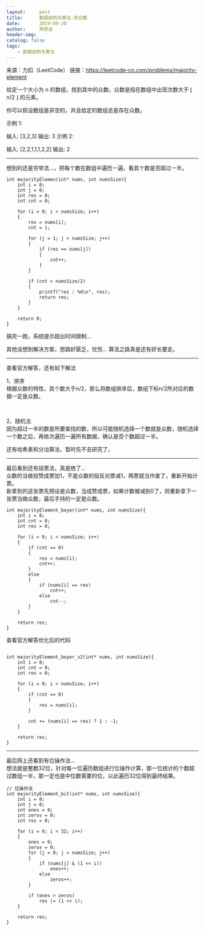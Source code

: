```yaml
---
layout:     post
title:      数据结构与算法-求众数
date:       2019-09-20
author:     周思进
header-img:	
catalog: false
tags:
    - 数据结构与算法
---
```


来源：力扣（LeetCode）
链接：https://leetcode-cn.com/problems/majority-element

给定一个大小为 n 的数组，找到其中的众数。众数是指在数组中出现次数大于 ⌊ n/2 ⌋ 的元素。

你可以假设数组是非空的，并且给定的数组总是存在众数。

示例 1:

输入: [3,2,3]
输出: 3
示例 2:

输入: [2,2,1,1,1,2,2]
输出: 2

---

想到的还是穷举法...，把每个数在数组中遍历一遍，看其个数是否超过一半。

```
int majorityElemen(int* nums, int numsSize){
    int i = 0;
	int j = 0;
	int res = 0;
	int cnt = 0;
    
    for (i = 0; i < numsSize; i++)
	{
		res = nums[i];
        cnt = 1;

		for (j = 1; j < numsSize; j++)
		{
			if (res == nums[j])
			{
				cnt++;
			}
		}

		if (cnt > numsSize/2)
		{
			printf("res : %d\n", res);
			return res;
		}
	}

	return 0;
}
```

搞完一跑，系统提示超出时间限制...

其他没想到解决方案，思路好匮乏，忧伤...  算法之路真是还有好长要走。

---


查看官方解答，还有如下解法

1、排序  
根据众数的特性，其个数大于n/2，那么将数组排序后，数组下标n/2所对应的数据一定是众数。

<br/>

2、随机法  
因为超过一半的数是所要查找的数，所以可能随机选择一个数就是众数，随机选择一个数之后，再依次遍历一遍所有数据，确认是否个数超过一半。

还有哈希表和分治算法，暂时先不去研究了。

---

最后看到还有投票法，真是绝了...  
众数的当做投赞成票加1，不是众数的投反对票减1，两票就当作废了，重新开始计票。  
新拿到的这张票先预设是众数，当成赞成票，如果计数被减到0了，则重新拿下一张票当做众数，最后手持的一定是众数。

```
int majorityElement_boyer(int* nums, int numsSize){
	int i = 0;
	int cnt = 0;
	int res = 0;

	for (i = 0; i < numsSize; i++)
	{
		if (cnt == 0)
		{
			res = nums[i];
			cnt++;
		}
		else
		{
			if (nums[i] == res)
				cnt++;
			else
				cnt--;
		}
	}

	return res;
}

```


查看官方解答优化后的代码

```

int majorityElement_boyer_v2(int* nums, int numsSize){
	int i = 0;
	int cnt = 0;
	int res = 0;

	for (i = 0; i < numsSize; i++)
	{
		if (cnt == 0)
		{
			res = nums[i];
		}

		cnt += (nums[i] == res) ? 1 : -1;
	}

	return res;
}

```


---

最后网上还看到有位操作法...  
想法就是整数32位，针对每一位遍历数组进行位操作计算，那一位统计的个数超过数组一半，那一定也是中位数需要的位，以此遍历32位得到最终结果。

```
// 位操作法
int majorityElement_bit(int* nums, int numsSize){
	int i = 0;
	int j = 0;
	int ones = 0;
	int zeros = 0;
	int res = 0;

	for (i = 0; i < 32; i++)
	{
		ones = 0;
		zeros = 0;
		for (j = 0; j < numsSize; j++)
		{
			if (nums[j] & (1 << i))
				ones++;
			else
				zeros++;	
		}

		if (ones > zeros)
			res |= (1 << i);
	}

	return res;
}
```




